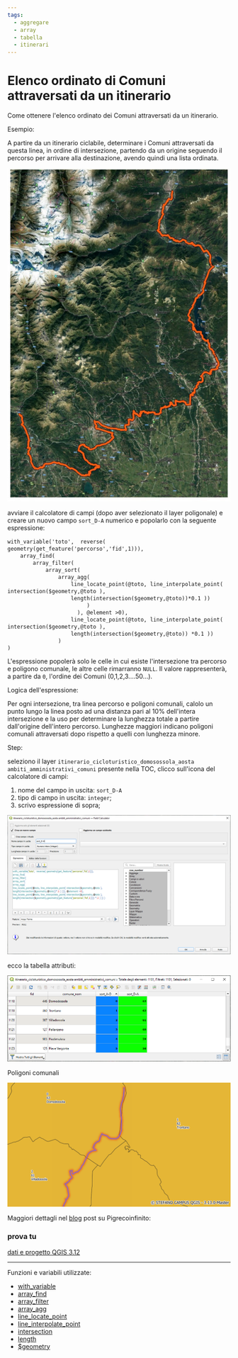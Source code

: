 ```yaml
---
tags:
  - aggregare
  - array
  - tabella
  - itinerari
---
```


# Elenco ordinato di Comuni attraversati da un itinerario

Come ottenere l'elenco ordinato dei Comuni attraversati da un itinerario.

Esempio:

A partire da un itinerario ciclabile, determinare i Comuni attraversati da questa linea, in ordine di intersezione, partendo da un origine seguendo il percorso per arrivare alla destinazione, avendo quindi una lista ordinata.

[![](../img/esempi/elenco_ordinato_comuni/img_01.png)](../img/esempi/elenco_ordinato_comuni/img_01.png)

avviare il calcolatore di campi (dopo aver selezionato il layer poligonale) e creare un nuovo campo `sort_D-A` numerico e popolarlo con la seguente espressione:

```
with_variable('toto',  reverse( geometry(get_feature('percorso','fid',1))),
    array_find( 
        array_filter(
            array_sort(
                array_agg(
                    line_locate_point(@toto, line_interpolate_point( intersection($geometry,@toto ), 
                    length(intersection($geometry,@toto))*0.1 ))
                         )
                      ), @element >0),
                    line_locate_point(@toto, line_interpolate_point( intersection($geometry,@toto ), 
                    length(intersection($geometry,@toto)) *0.1 ))
                )
)   
```

L'espressione popolerà solo le celle in cui esiste l'intersezione tra percorso e poligono comunale, le altre celle rimarranno `NULL`.
Il valore rappresenterà, a partire da `0`, l'ordine dei Comuni (0,1,2,3....50...).

Logica dell'espressione:

Per ogni intersezione, tra linea percorso e poligoni comunali, calolo un punto lungo la linea posto ad una distanza pari al 10% dell'intera intersezione e la uso per determinare la lunghezza totale a partire dall'origine dell'intero percorso. Lunghezze maggiori indicano poligoni comunali attraversati dopo rispetto a quelli con lunghezza minore.

Step:

seleziono il layer `itinerario_cicloturistico_domosossola_aosta ambiti_amministrativi_comuni` presente nella TOC, clicco sull'icona del calcolatore di campi:

1. nome del campo in uscita: `sort_D-A`
2. tipo di campo in uscita: `integer`;
3. scrivo espressione di sopra;


[![](../img/esempi/elenco_ordinato_comuni/img_02.png)](../img/esempi/elenco_ordinato_comuni/img_02.png)

ecco la tabella attributi:

[![](../img/esempi/elenco_ordinato_comuni/img_03.png)](../img/esempi/elenco_ordinato_comuni/img_03.png)

Poligoni comunali

[![](../img/esempi/elenco_ordinato_comuni/img_04.png)](../img/esempi/elenco_ordinato_comuni/img_04.png)

Maggiori dettagli nel [blog](https://pigrecoinfinito.com/2020/05/20/elenco-ordinato-di-comuni-attraversati-da-un-itinerario-domodossola-aosta/) post su Pigrecoinfinito: 

### prova tu

[dati e progetto QGIS 3.12](https://mega.nz/file/lUgwhIIA#gEwH2RpsdkNFGWM6qvqDFnXcMS6IIlfqhnkJnH3m164)

---

Funzioni e variabili utilizzate:

* [with_variable](../gr_funzioni/variabili/with_variable.md)
* [array_find](../gr_funzioni/array/array_unico.md#array_find)
* [array_filter](../gr_funzioni/array/array_unico.md#array_filter)
* [array_agg](../gr_funzioni/aggrega/aggrega_unico.md#array_agg)
* [line_locate_point](../gr_funzioni/geometria/geometria_unico.md#line_locate_point)
* [line_interpolate_point](../gr_funzioni/geometria/geometria_unico.md#line_interpolate_point)
* [intersection](../gr_funzioni/geometria/geometria_unico.md#intersection)
* [length](../gr_funzioni/geometria/geometria_unico.md#length)
* [\$geometry](../gr_funzioni/geometria/geometria_unico.md#geometry)